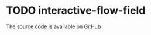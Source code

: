 # TODO interactive-flow-field

The source code is available on [GitHub]

[GitHub]: https://github.com/Velfi/Flow
